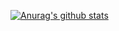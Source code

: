 [![Anurag's github stats](https://github-readme-stats.vercel.app/api?username=dudeamax99&theme=synthwave&show_icons=true)](https://github.com/anuraghazra/github-readme-stats)
